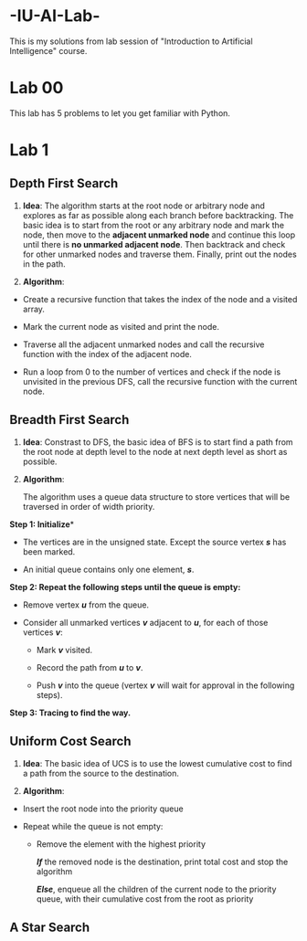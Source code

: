 # -IU-AI-Lab-
This is my solutions from lab session of "Introduction to Artificial Intelligence" course.

# Lab 00
This lab has 5 problems to let you get familiar with Python.

# Lab 1

## Depth First Search

1. **Idea**:  The algorithm starts at the root node or arbitrary node and explores as far as possible along each branch before backtracking. The basic idea is to start from the root or any arbitrary node and mark the node, then move to the **adjacent unmarked node** and continue this loop until there is **no unmarked adjacent node**. Then backtrack and check for other unmarked nodes and traverse them. Finally, print out the nodes in the path.

2. **Algorithm**: 

- Create a recursive function that takes the index of the node and a visited array.

- Mark the current node as visited and print the node.

- Traverse all the adjacent unmarked nodes and call the recursive function with the index of the adjacent node.

- Run a loop from 0 to the number of vertices and check if the node is unvisited in the previous DFS, call the recursive function with the current node.

## Breadth First Search

1. **Idea**: Constrast to DFS, the basic idea of BFS is to start find a path from the root node at depth level to the node at next depth level as short as possible.

2. **Algorithm**:

   The algorithm uses a queue data structure to store vertices that will be traversed in order of width priority.

**Step 1: Initialize***

- The vertices are in the unsigned state. Except the source vertex ***s*** has been marked.

-  An initial queue contains only one element, ***s***.

**Step 2: Repeat the following steps until the queue is empty:**

- Remove vertex ***u*** from the queue.

- Consider all unmarked vertices ***v*** adjacent to ***u***, for each of those vertices ***v***:
   
   * Mark ***v*** visited.
   
   * Record the path from ***u*** to ***v***.
   
   * Push ***v*** into the queue (vertex ***v*** will wait for approval in the following steps).
   
**Step 3: Tracing to find the way.**

## Uniform Cost Search

1. **Idea**: The basic idea of UCS is to use the lowest cumulative cost to find a path from the source to the destination.

2. **Algorithm**:

- Insert the root node into the priority queue

- Repeat while the queue is not empty:
  
  * Remove the element with the highest priority
    
    ***If*** the removed node is the destination, print total cost and stop the algorithm

    ***Else***, enqueue all the children of the current node to the priority queue, with their cumulative cost from the root as priority


## A Star Search


